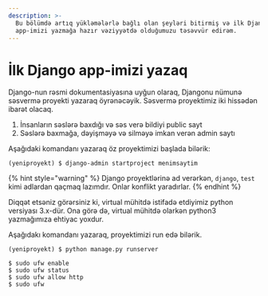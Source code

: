 ```yaml
---
description: >-
  Bu bölümdə artıq yükləmələrlə bağlı olan şeyləri bitirmiş və ilk Django
  app-imizi yazmağa hazır vəziyyətdə olduğumuzu təsəvvür edirəm.
---
```


# İlk Django app-imizi yazaq

Django-nun rəsmi dokumentasiyasına uyğun olaraq, Djangonu nümunə səsvermə proyekti yazaraq öyrənəcəyik. Səsvermə proyektimiz iki hissədən ibarət olacaq.

1. İnsanların səslərə baxdığı və səs verə bildiyi public sayt
2. Səslərə baxmağa, dəyişməyə və silməyə imkan verən admin saytı

Aşağıdaki komandanı yazaraq öz proyektimizi başlada bilərik:

```text
(yeniproyekt) $ django-admin startproject menimsaytim
```

{% hint style="warning" %}
Django proyektlərinə ad verərkən, `django`, `test` kimi adlardan qaçmaq lazımdır. Onlar konflikt yaradırlar.
{% endhint %}

Diqqət etsəniz görərsiniz ki, virtual mühitdə istifadə etdiyimiz python versiyası 3.x-dür. Ona görə də, virtual mühitdə olarkən python3 yazmağımıza ehtiyac yoxdur.

Aşağıdakı komandanı yazaraq, proyektimizi run edə bilərik.

```text
(yeniproyekt) $ python manage.py runserver
```



```text
$ sudo ufw enable
$ sudo ufw status
$ sudo ufw allow http
$ sudo ufw 
```



